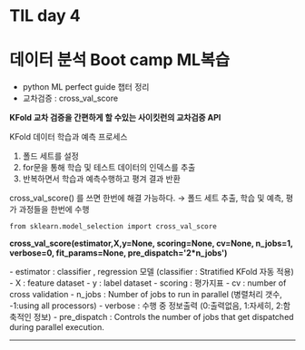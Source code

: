 # TIL day 4 

# 데이터 분석 Boot camp ML복습



- python ML perfect guide 챕터 정리
- 교차검증 : cross_val_score

**KFold 교차 검증을 간편하게 할 수있는 사이킷런의 교차검증 API**

KFold 데이터 학습과 예측 프로세스

1. 폴드 세트를 설정
2. for문을 통해 학습 및 테스트 데이터의 인덱스를 추출
3. 반복하면서 학습과 예측수행하고 평겨 결과 반환

cross_val_score() 를 쓰면 한번에 해결 가능하다. → 폴드 세트 추출, 학습 및 예측, 평가 과정들을 한번에 수행

```
from sklearn.model_selection import cross_val_score
```

**cross_val_score(estimator,X,y=None, scoring=None, cv=None, n_jobs=1, verbose=0, fit_params=None, pre_dispatch='2\*n_jobs')**

\- estimator : classifier , regression 모델 (classifier : Stratified KFold 자동 적용)
\- X : feature dataset
\- y : label dataset
\- scoring : 평가지표
\- cv : number of cross validation
\- n_jobs : Number of jobs to run in parallel (병렬처리 갯수, -1:using all processors)
\- verbose : 수행 중 정보출력 (0:출력없음, 1:자세히, 2:함축적인 정보)
\- pre_dispatch : Controls the number of jobs that get dispatched during parallel execution.

------